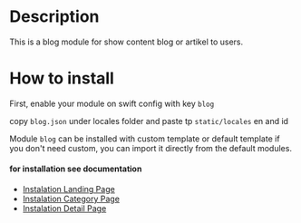# Description
This is a blog module for show content blog or artikel to users.

# How to install

First, enable your module on swift config with key `blog`

copy `blog.json` under locales folder and paste tp `static/locales` en and id

Module `blog` can be installed with custom template or default template
if you don't need custom, you can import it directly from the default modules.

#### for installation see documentation
- [Instalation Landing Page](pages/landing/readme.md)
- [Instalation Category Page](pages/category/readme.md)
- [Instalation Detail Page](pages/detail/readme.md)